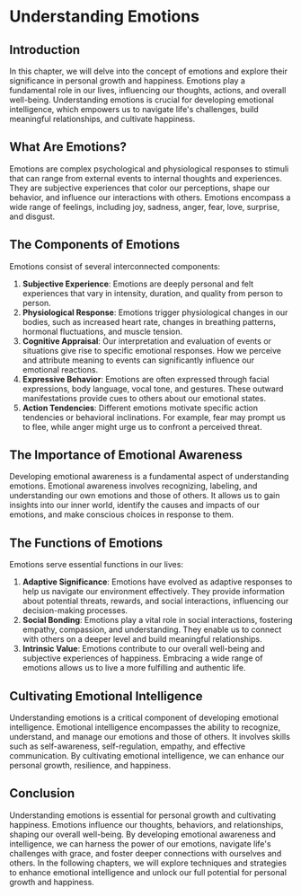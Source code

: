 Understanding Emotions
===============================

Introduction
------------

In this chapter, we will delve into the concept of emotions and explore their significance in personal growth and happiness. Emotions play a fundamental role in our lives, influencing our thoughts, actions, and overall well-being. Understanding emotions is crucial for developing emotional intelligence, which empowers us to navigate life's challenges, build meaningful relationships, and cultivate happiness.

What Are Emotions?
------------------

Emotions are complex psychological and physiological responses to stimuli that can range from external events to internal thoughts and experiences. They are subjective experiences that color our perceptions, shape our behavior, and influence our interactions with others. Emotions encompass a wide range of feelings, including joy, sadness, anger, fear, love, surprise, and disgust.

The Components of Emotions
--------------------------

Emotions consist of several interconnected components:

1. **Subjective Experience**: Emotions are deeply personal and felt experiences that vary in intensity, duration, and quality from person to person.
2. **Physiological Response**: Emotions trigger physiological changes in our bodies, such as increased heart rate, changes in breathing patterns, hormonal fluctuations, and muscle tension.
3. **Cognitive Appraisal**: Our interpretation and evaluation of events or situations give rise to specific emotional responses. How we perceive and attribute meaning to events can significantly influence our emotional reactions.
4. **Expressive Behavior**: Emotions are often expressed through facial expressions, body language, vocal tone, and gestures. These outward manifestations provide cues to others about our emotional states.
5. **Action Tendencies**: Different emotions motivate specific action tendencies or behavioral inclinations. For example, fear may prompt us to flee, while anger might urge us to confront a perceived threat.

The Importance of Emotional Awareness
-------------------------------------

Developing emotional awareness is a fundamental aspect of understanding emotions. Emotional awareness involves recognizing, labeling, and understanding our own emotions and those of others. It allows us to gain insights into our inner world, identify the causes and impacts of our emotions, and make conscious choices in response to them.

The Functions of Emotions
-------------------------

Emotions serve essential functions in our lives:

1. **Adaptive Significance**: Emotions have evolved as adaptive responses to help us navigate our environment effectively. They provide information about potential threats, rewards, and social interactions, influencing our decision-making processes.
2. **Social Bonding**: Emotions play a vital role in social interactions, fostering empathy, compassion, and understanding. They enable us to connect with others on a deeper level and build meaningful relationships.
3. **Intrinsic Value**: Emotions contribute to our overall well-being and subjective experiences of happiness. Embracing a wide range of emotions allows us to live a more fulfilling and authentic life.

Cultivating Emotional Intelligence
----------------------------------

Understanding emotions is a critical component of developing emotional intelligence. Emotional intelligence encompasses the ability to recognize, understand, and manage our emotions and those of others. It involves skills such as self-awareness, self-regulation, empathy, and effective communication. By cultivating emotional intelligence, we can enhance our personal growth, resilience, and happiness.

Conclusion
----------

Understanding emotions is essential for personal growth and cultivating happiness. Emotions influence our thoughts, behaviors, and relationships, shaping our overall well-being. By developing emotional awareness and intelligence, we can harness the power of our emotions, navigate life's challenges with grace, and foster deeper connections with ourselves and others. In the following chapters, we will explore techniques and strategies to enhance emotional intelligence and unlock our full potential for personal growth and happiness.
